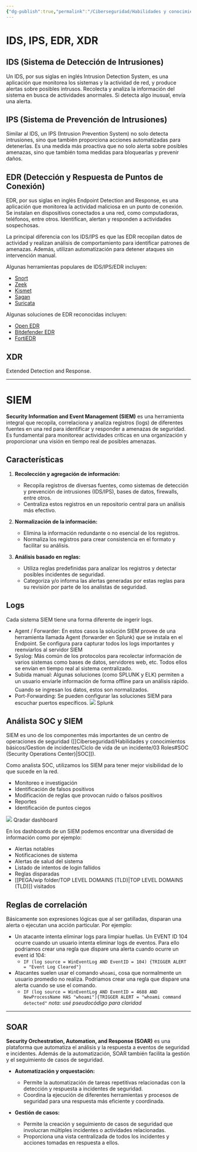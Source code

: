 ```yaml
---
{"dg-publish":true,"permalink":"/Ciberseguridad/Habilidades y conocimientos básicos/Gestion de incidentes/Ciclo de vida de un incidente/05 IDS IPS EDR SIEM SOAR XDR/"}
---
```


# IDS, IPS, EDR, XDR

## IDS (Sistema de Detección de Intrusiones)

Un IDS, por sus siglas en inglés Intrusion Detection System, es una aplicación que monitorea los sistemas y la actividad de red, y produce alertas sobre posibles intrusos. Recolecta y analiza la información del sistema en busca de actividades anormales. Si detecta algo inusual, envía una alerta.

## IPS (Sistema de Prevención de Intrusiones)

Similar al IDS, un IPS (Intrusion Prevention System) no solo detecta intrusiones, sino que también proporciona acciones automatizadas para detenerlas. Es una medida más proactiva que no solo alerta sobre posibles amenazas, sino que también toma medidas para bloquearlas y prevenir daños.

## EDR (Detección y Respuesta de Puntos de Conexión)

EDR, por sus siglas en inglés Endpoint Detection and Response, es una aplicación que monitorea la actividad maliciosa en un punto de conexión. Se instalan en dispositivos conectados a una red, como computadoras, teléfonos, entre otros. Identifican, alertan y responden a actividades sospechosas. 

La principal diferencia con los IDS/IPS es que las EDR recopilan datos de actividad y realizan análisis de comportamiento para identificar patrones de amenazas. Además, utilizan automatización para detener ataques sin intervención manual.

Algunas herramientas populares de IDS/IPS/EDR incluyen:
- [Snort](https://www.snort.org/)
- [Zeek](https://zeek.org/)
- [Kismet](https://www.kismetwireless.net/)
- [Sagan](https://github.com/beave/sagan)
- [Suricata](https://suricata-ids.org/)

Algunas soluciones de EDR reconocidas incluyen:
- [Open EDR](https://www.opendedr.com/)
- [Bitdefender EDR](https://www.bitdefender.com/business/endpoint-detection-response/)
- [FortiEDR](https://www.fortinet.com/products/endpoint-security/fortiedr)

## XDR
Extended Detection and Response.



---

# SIEM

**Security Information and Event Management (SIEM)** es una herramienta integral que recopila, correlaciona y analiza registros (logs) de diferentes fuentes en una red para identificar y responder a amenazas de seguridad. Es fundamental para monitorear actividades críticas en una organización y proporcionar una visión en tiempo real de posibles amenazas.

## Características
1. **Recolección y agregación de información:**
   - Recopila registros de diversas fuentes, como sistemas de detección y prevención de intrusiones (IDS/IPS), bases de datos, firewalls, entre otros.
   - Centraliza estos registros en un repositorio central para un análisis más efectivo.

2. **Normalización de la información:**
   - Elimina la información redundante o no esencial de los registros.
   - Normaliza los registros para crear consistencia en el formato y facilitar su análisis.

3. **Análisis basado en reglas:**
   - Utiliza reglas predefinidas para analizar los registros y detectar posibles incidentes de seguridad.
   - Categoriza y/o informa las alertas generadas por estas reglas para su revisión por parte de los analistas de seguridad.

## Logs
Cada sistema SIEM tiene una forma diferente de ingerir logs.
- Agent / Forwarder: En estos casos la solución SIEM provee de una herramienta llamada Agent (forwarder en Splunk) que se instala en el Endpoint. Se configura para capturar todos los logs importantes y reenviarlos al servidor SIEM
- Syslog: Más común de los protocolos para recolectar información de varios sistemas como bases de datos, servidores web, etc. Todos ellos se envían en tiempo real al sistema centralizado.
- Subida manual: Algunas soluciones (como SPLUNK y ELK) permiten a un usuario enviarle información de forma offline para un análisis rápido. Cuando se ingresan los datos, estos son normalizados.
- Port-Forwarding: Se pueden configurar las soluciones SIEM para escuchar puertos específicos.
![](https://i.imgur.com/nz3v768.png)
Splunk

## Análista SOC y SIEM
SIEM es uno de los componentes más importantes de un centro de operaciones de seguridad
([[Ciberseguridad/Habilidades y conocimientos básicos/Gestion de incidentes/Ciclo de vida de un incidente/03 Roles#SOC (Security Operations Center)\|SOC]]).

Como analista SOC, utilizamos los SIEM para tener mejor visibilidad de lo que sucede en la red.
- Monitoreo e investigación
- Identificación de falsos positivos
- Modificación de reglas que provocan ruido o falsos positivos
- Reportes
- Identificación de puntos ciegos

![](https://i.imgur.com/pFI7JFc.png)
Qradar dashboard

En los dashboards de un SIEM podemos encontrar una diversidad de información como por ejemplo:
- Alertas notables
- Notificaciones de sistema
- Alertas de salud del sistema
- Listado de intentos de login fallidos
- Reglas disparadas
- [[PEGA/wip folder/TOP LEVEL DOMAINS (TLD)\|TOP LEVEL DOMAINS (TLD)]] visitados

## Reglas de correlación
Básicamente son expresiones lógicas que al ser gatilladas, disparan una alerta o ejecutan una acción particular.
Por ejemplo:
- Un atacante intenta eliminar logs para limpiar huellas. Un EVENT ID 104 ocurre cuando un usuario intenta eliminar logs de eventos. Para ello podriamos crear una regla que dispare una alerta cuando ocurre un event id 104:
	- `IF (log source = WinEventLog AND EventID = 104) {TRIGGER ALERT = "Event Log Cleared"} `
- Atacantes suelen usar el comando `whoami`, cosa que normalmente un usuario promedio no realiza. Podriamos crear una regla que dispare una alerta cuando se use el comando.
	- `IF (log source = WinEventLog AND EventID = 4688 AND NewProcessName HAS "whoami"){TRIGGER ALERT = "whoami command detected"`
*nota: usé pseudocódigo para claridad*

---

## SOAR

**Security Orchestration, Automation, and Response (SOAR)** es una plataforma que automatiza el análisis y la respuesta a eventos de seguridad e incidentes. Además de la automatización, SOAR también facilita la gestión y el seguimiento de casos de seguridad.

- **Automatización y orquestación:**
   - Permite la automatización de tareas repetitivas relacionadas con la detección y respuesta a incidentes de seguridad.
   - Coordina la ejecución de diferentes herramientas y procesos de seguridad para una respuesta más eficiente y coordinada.

- **Gestión de casos:**
   - Permite la creación y seguimiento de casos de seguridad que involucran múltiples incidentes o actividades relacionadas.
   - Proporciona una vista centralizada de todos los incidentes y acciones tomadas en respuesta a ellos.
